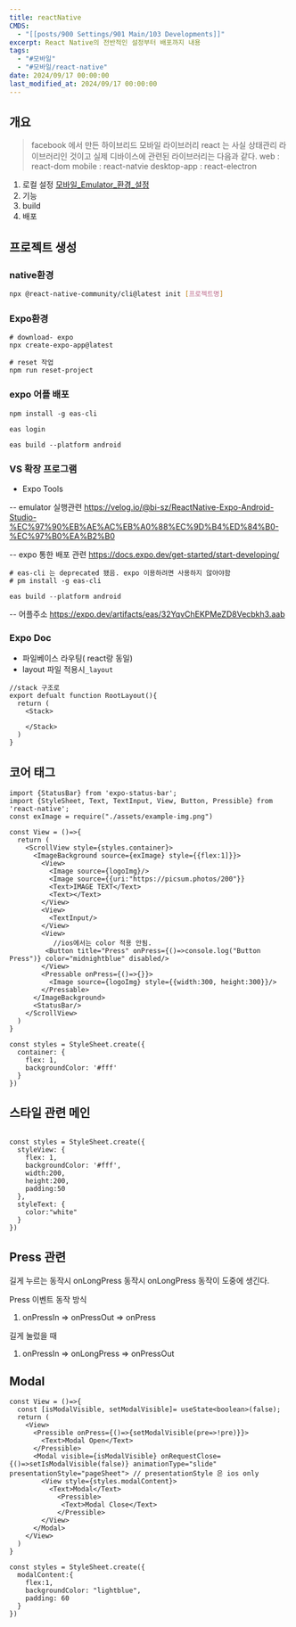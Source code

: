 ```yaml
---
title: reactNative
CMDS:
  - "[[posts/900 Settings/901 Main/103 Developments]]"
excerpt: React Native의 전반적인 설정부터 배포까지 내용
tags:
  - "#모바일"
  - "#모바일/react-native"
date: 2024/09/17 00:00:00
last_modified_at: 2024/09/17 00:00:00
---
```

## 개요
> facebook 에서 만든 하이브리드 모바일 라이브러리 react 는 사실 상태관리 라이브러리인 것이고 실제 디바이스에 관련된 라이브러리는 다음과 같다.
> web : react-dom
> mobile : react-natvie
> desktop-app : react-electron

1. 로컬 설정
    [모바일_Emulator_환경_설정](posts/100-Resources/103%20Developments/모바일_Emulator_환경_설정.md)
2. 기능
3. build
4. 배포

## 프로젝트 생성
### native환경
```bash
npx @react-native-community/cli@latest init [프로젝트명]
```

### Expo환경
```shell
# download- expo
npx create-expo-app@latest

# reset 작업
npm run reset-project
```

### expo 어플 배포
```shell
npm install -g eas-cli

eas login

eas build --platform android  

```



### VS 확장 프로그램
-  Expo Tools



-- emulator 실행관련
https://velog.io/@bi-sz/ReactNative-Expo-Android-Studio-%EC%97%90%EB%AE%AC%EB%A0%88%EC%9D%B4%ED%84%B0-%EC%97%B0%EA%B2%B0


-- expo 통한 배포 관련
https://docs.expo.dev/get-started/start-developing/

```shell
# eas-cli 는 deprecated 됐음. expo 이용하려면 사용하지 않아야함
# pm install -g eas-cli

eas build --platform android
```


-- 어플주소
https://expo.dev/artifacts/eas/32YqvChEKPMeZD8Vecbkh3.aab



### Expo Doc
- 파일베이스 라우팅( react랑 동일)
- layout 파일 적용시`_layout` 



```tsx
//stack 구조로 
export defualt function RootLayout(){
  return (
    <Stack>
    
    </Stack>
  )
}
```


## 코어 태그
```tsx
import {StatusBar} from 'expo-status-bar';
import {StyleSheet, Text, TextInput, View, Button, Pressible} from 'react-native';
const exImage = require("./assets/example-img.png")

const View = ()=>{
  return (
    <ScrollView style={styles.container}>
      <ImageBackground source={exImage} style={{flex:1]}}>
        <View>
          <Image source={logoImg}/>
          <Image source={{uri:"https://picsum.photos/200"}}
          <Text>IMAGE TEXT</Text>
          <Text></Text>
        </View>
        <View>
          <TextInput/>
        </View>
        <View>
           //ios에서는 color 적용 안됨. 
         <Button title="Press" onPress={()=>console.log("Button Press")} color="midnightblue" disabled/>
        </View>
        <Pressable onPress={()=>{}}>
          <Image source={logoImg} style={{width:300, height:300}}/>
        </Pressable>
      </ImageBackground>
      <StatusBar/>
    </ScrollView>
  )
}

const styles = StyleSheet.create({
  container: {
    flex: 1,
    backgroundColor: '#fff'
  }
})
```


## 스타일 관련 메인
```tsx

const styles = StyleSheet.create({
  styleView: {
    flex: 1,
    backgroundColor: '#fff',
    width:200,
    height:200,
    padding:50
  },
  styleText: {
    color:"white"
  }
})
```


## Press 관련
길게 누르는 동작시 onLongPress 동작시 onLongPress 동작이 도중에 생긴다.

Press 이벤트 동작 방식
1. onPressIn => onPressOut => onPress

길게 눌렀을 때
1. onPressIn => onLongPress => onPressOut


## Modal
```tsx
const View = ()=>{
  const [isModalVisible, setModalVisible]= useState<boolean>(false);
  return (
    <View>
      <Pressible onPress={()=>{setModalVisible(pre=>!pre)}}>
        <Text>Modal Open</Text>
      </Pressible>
      <Modal visible={isModalVisible} onRequestClose={()=>setIsModalVisible(false)} animationType="slide" presentationStyle="pageSheet"> // presentationStyle 은 ios only
        <View style={styles.modalContent}>
          <Text>Modal</Text>
            <Pressible>
             <Text>Modal Close</Text>
            </Pressible>
        </View>
      </Modal>
    </View>  
  )
}

const styles = StyleSheet.create({
  modalContent:{
    flex:1,
    backgroundColor: "lightblue",
    padding: 60
  }
})

```